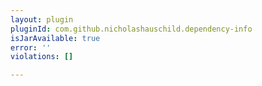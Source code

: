 ```yaml
---
layout: plugin
pluginId: com.github.nicholashauschild.dependency-info
isJarAvailable: true
error: ''
violations: []

---
```

